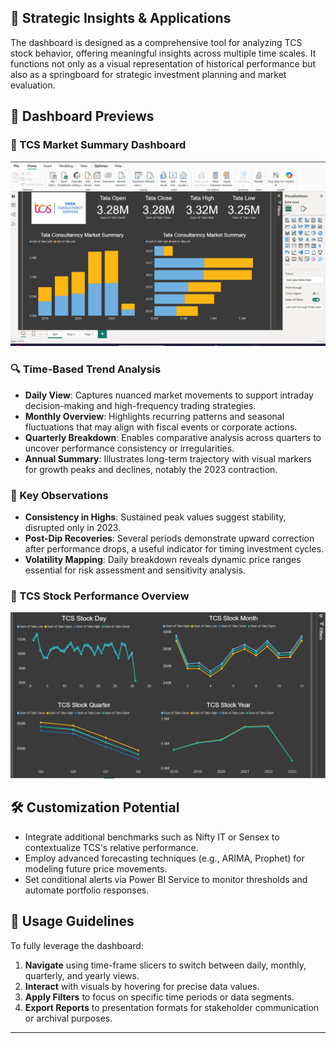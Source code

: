 ## 🧠 Strategic Insights & Applications

The dashboard is designed as a comprehensive tool for analyzing TCS stock behavior, offering meaningful insights across multiple time scales. It functions not only as a visual representation of historical performance but also as a springboard for strategic investment planning and market evaluation.


## 📸 Dashboard Previews

### 🔹 TCS Market Summary Dashboard
![TCS Market Dashboard](dashboard1.png)


### 🔍 Time-Based Trend Analysis
- **Daily View**: Captures nuanced market movements to support intraday decision-making and high-frequency trading strategies.
- **Monthly Overview**: Highlights recurring patterns and seasonal fluctuations that may align with fiscal events or corporate actions.
- **Quarterly Breakdown**: Enables comparative analysis across quarters to uncover performance consistency or irregularities.
- **Annual Summary**: Illustrates long-term trajectory with visual markers for growth peaks and declines, notably the 2023 contraction.

### 📌 Key Observations
- **Consistency in Highs**: Sustained peak values suggest stability, disrupted only in 2023.
- **Post-Dip Recoveries**: Several periods demonstrate upward correction after performance drops, a useful indicator for timing investment cycles.
- **Volatility Mapping**: Daily breakdown reveals dynamic price ranges essential for risk assessment and sensitivity analysis.


### 🔹 TCS Stock Performance Overview
![TCS Stock Dashboard](dashboard2.png)


## 🛠️ Customization Potential

- Integrate additional benchmarks such as Nifty IT or Sensex to contextualize TCS's relative performance.
- Employ advanced forecasting techniques (e.g., ARIMA, Prophet) for modeling future price movements.
- Set conditional alerts via Power BI Service to monitor thresholds and automate portfolio responses.

## 📖 Usage Guidelines

To fully leverage the dashboard:
1. **Navigate** using time-frame slicers to switch between daily, monthly, quarterly, and yearly views.
2. **Interact** with visuals by hovering for precise data values.
3. **Apply Filters** to focus on specific time periods or data segments.
4. **Export Reports** to presentation formats for stakeholder communication or archival purposes.

---

